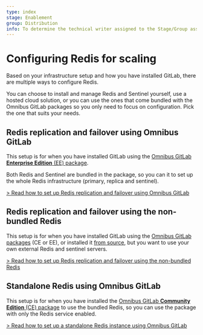```yaml
---
type: index
stage: Enablement
group: Distribution
info: To determine the technical writer assigned to the Stage/Group associated with this page, see https://about.gitlab.com/handbook/engineering/ux/technical-writing/#assignments
---
```


# Configuring Redis for scaling

Based on your infrastructure setup and how you have installed GitLab, there are
multiple ways to configure Redis.

You can choose to install and manage Redis and Sentinel yourself, use a hosted
cloud solution, or you can use the ones that come bundled with the Omnibus GitLab
packages so you only need to focus on configuration. Pick the one that suits your needs.

## Redis replication and failover using Omnibus GitLab

This setup is for when you have installed GitLab using the
[Omnibus GitLab **Enterprise Edition** (EE) package](https://about.gitlab.com/install/?version=ee).

Both Redis and Sentinel are bundled in the package, so you can it to set up the whole
Redis infrastructure (primary, replica and sentinel).

[> Read how to set up Redis replication and failover using Omnibus GitLab](replication_and_failover.md)

## Redis replication and failover using the non-bundled Redis

This setup is for when you have installed GitLab using the
[Omnibus GitLab packages](https://about.gitlab.com/install/) (CE or EE),
or installed it [from source](../../install/installation.md), but you want to use
your own external Redis and sentinel servers.

[> Read how to set up Redis replication and failover using the non-bundled Redis](replication_and_failover_external.md)

## Standalone Redis using Omnibus GitLab

This setup is for when you have installed the
[Omnibus GitLab **Community Edition** (CE) package](https://about.gitlab.com/install/?version=ce)
to use the bundled Redis, so you can use the package with only the Redis service enabled.

[> Read how to set up a standalone Redis instance using Omnibus GitLab](standalone.md)
